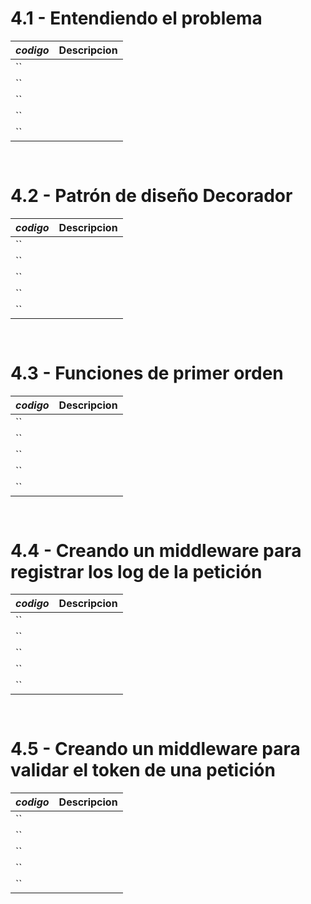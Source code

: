 # 4.1 - Entendiendo el problema

*codigo* | **Descripcion**
:---|---:
``|
``|
``|
``|
``|

```go
    
```

# 4.2 - Patrón de diseño Decorador

*codigo* | **Descripcion**
:---|---:
``|
``|
``|
``|
``|

```go
    
```

# 4.3 - Funciones de primer orden

*codigo* | **Descripcion**
:---|---:
``|
``|
``|
``|
``|

```go
    
```

# 4.4 - Creando un middleware para registrar los log de la petición

*codigo* | **Descripcion**
:---|---:
``|
``|
``|
``|
``|

```go
    
```

# 4.5 - Creando un middleware para validar el token de una petición

*codigo* | **Descripcion**
:---|---:
``|
``|
``|
``|
``|

```go
    
```